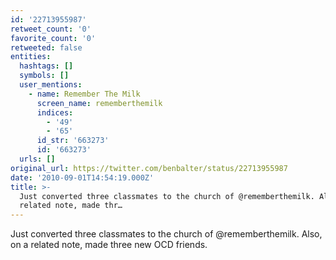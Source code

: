 ```yaml
---
id: '22713955987'
retweet_count: '0'
favorite_count: '0'
retweeted: false
entities:
  hashtags: []
  symbols: []
  user_mentions:
    - name: Remember The Milk
      screen_name: rememberthemilk
      indices:
        - '49'
        - '65'
      id_str: '663273'
      id: '663273'
  urls: []
original_url: https://twitter.com/benbalter/status/22713955987
date: '2010-09-01T14:54:19.000Z'
title: >-
  Just converted three classmates to the church of @rememberthemilk. Also, on a
  related note, made thr…
---
```


Just converted three classmates to the church of @rememberthemilk. Also, on a related note, made three new OCD friends.